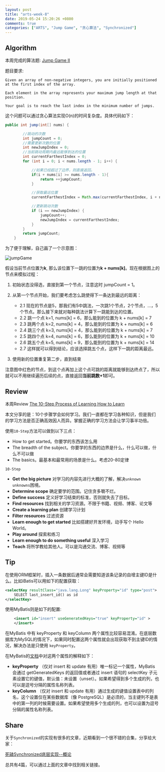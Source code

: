 ```yaml
---
layout: post
title: "arts-week-8"
date: 2019-05-24 15:20:26 +0800
comments: true
categories: ["ARTS", "Jump Game", "贪心算法", "Synchronized"]
---
```


## Algorithm

本周完成的算法题: [Jump Game II](https://leetcode.com/problems/jump-game-ii/)

题目要求:

```
Given an array of non-negative integers, you are initially positioned at the first index of the array.

Each element in the array represents your maximum jump length at that position.

Your goal is to reach the last index in the minimum number of jumps.
```

这个问题可以通过贪心算法实现O(n)的时间复杂度。具体代码如下：

<!-- more -->

```Java
public int jump(int[] nums) {

        //跳动的次数
        int jumpCount = 0;
        //需要更新次数的位置
        int newJumpIndex = 0;
        //当前跳动周期内最远能够到达的位置
        int currentFarthestIndex = 0;
        for (int i = 0; i < nums.length - 1; i++) {

            //如果已经超过了边界，则直接返回。
            if(i + nums[i] >= nums.length - 1){
                return ++jumpCount;
            }

            //获取最远位置
            currentFarthestIndex = Math.max(currentFarthestIndex, i + nums[i]);

            //更新跳动次数
            if (i == newJumpIndex) {
                jumpCount++;
                newJumpIndex = currentFarthestIndex;
            }
        }
        return jumpCount;
    }
```

为了便于理解，自己画了一个示意图：

![jumpGame](https://0bb6ac2.oss-cn-hongkong.aliyuncs.com/image/jumpgame.png?x-oss-process=style/black)

假设当前节点位置为**k**, 那么该位置下一跳的位置为**k + nums[k]**。现在根据图上的节点来模拟过程：

1. 初始状态没得选，直接到第一个节点，注意这时 jumpCount = 1。
2. 从第一个节点开始，我们要考虑怎么跳使得下一条达到最远的距离： 
    * 2.1 现在的节点是5，那我们有5中跳法，一次跳1个节点，2个节点，...，5个节点。那么接下来就对每种跳法计算下一跳能到达的位置。
    * 2.2 跳一个点 k=1, nums[k] = 6，那么能到的位置为 k + nums[k] = 7
    * 2.3 跳两个点 k=2, nums[k] = 4，那么能到的位置为 k + nums[k] = 6
    * 2.4 跳三个点 k=3, nums[k] = 4，那么能到的位置为 k + nums[k] = 7
    * 2.5 跳四个点 k=4, nums[k] = 6，那么能到的位置为 k + nums[k] = 10
    * 2.6 跳五个点 k=5, nums[k] = 9，那么能到的位置为 k + nums[k] = 14
    * 2.7 这样就可以得到结论，应该选择跳五个点，这样下一跳的距离最远。

3. 使用新的位置重复第二步，直到结束

注意图中红色的节点，到这个点再加上这个点可跳的距离就能够到达终点了，所以就可以不用继续遍历后续的点，直接返回**当前跳数+1**即可。

## Review

本周Review [The 10-Step Process of Learning How to Learn](https://medium.com/constraint-drives-creativity/the-10-step-process-of-learning-how-to-learn-c2af6fa71e3f)

本文分享的是：10个步骤学会如何学习。我们一直都在学习各种知识，但是我们的学习方法是否正确高效因人而异。掌握正确的学习方法会让学习事半功倍。

使用`10-Step`方法可以做到以下三点：

* How to get started。你要学的东西该怎么用
* The breadth of the subject。你要学的东西的边界是什么，什么可以做，什么不可以做
* The basics。最基本和最常用的场景是什么。考虑20-80定律

`10-Step`

* **Get the big picture** 对学习的内容先进行大概的了解，解决`unknown unknowns`困境。
* **Determine scope** 确定要学的范围。记住贪多嚼不烂。
* **Define success** 定义好学习结束的标准，否则就失去了目标。
* **Find resources** 找到相关的学习资源。不限于书籍、视频、博客、论文等
* **Create a learning plan** 创建学习计划
* **Filter resources** 过滤资源
* **Learn enough to get started** 比如搭建好开发环境，动手写个 Hello World。
* **Play around**  探索和练习
* **Learn enough to do something useful**  深入学习
* **Teach** 将所学教给其他人。可以是沟通交流、博客、视频等

## Tip

在使用ORM框架时，插入一条数据后通常会需要知道该条记录的自增主键ID是什么。比如iBatis可以用如下的配置获取：

```xml
<selectKey resultClass="java.lang.Long" keyProperty="id" type="post">
    SELECT last_insert_id() as id
</selectKey>
```

使用MyBatis则是如下的配置:

```xml
    <insert id="insert" useGeneratedKeys="true" keyProperty="id" >
    </insert>
```

在MyBatis 中有 keyProperty 和 keyColumn 两个属性比较容易混淆。在底层数据库为MySQL的情况下，如果同时配置这两个属性就会出现获取不到主键ID的情况，解决办法是只使用 `keyProperty`。

在MyBatis的[文档](http://www.mybatis.org/mybatis-3/zh/sqlmap-xml.html)中对这两个属性的解释如下：

* **keyProperty** （仅对 insert 和 update 有用）唯一标记一个属性，MyBatis 会通过 getGeneratedKeys 的返回值或者通过 insert 语句的 selectKey 子元素设置它的键值，默认值：未设置（unset）。如果希望得到多个生成的列，也可以是逗号分隔的属性名称列表。
* **keyColumn** （仅对 insert 和 update 有用）通过生成的键值设置表中的列名，这个设置仅在某些数据库（像 PostgreSQL）是必须的，当主键列不是表中的第一列的时候需要设置。如果希望使用多个生成的列，也可以设置为逗号分隔的属性名称列表。

## Share

关于`Synchronized`的实现有很多的文章，近期看到一个很不错的合集，分享给大家：

[死磕Synchronized底层实现--概论](https://github.com/farmerjohngit/myblog/issues/12) 

总共有4篇，可以通过上面的文章中找到相关链接。